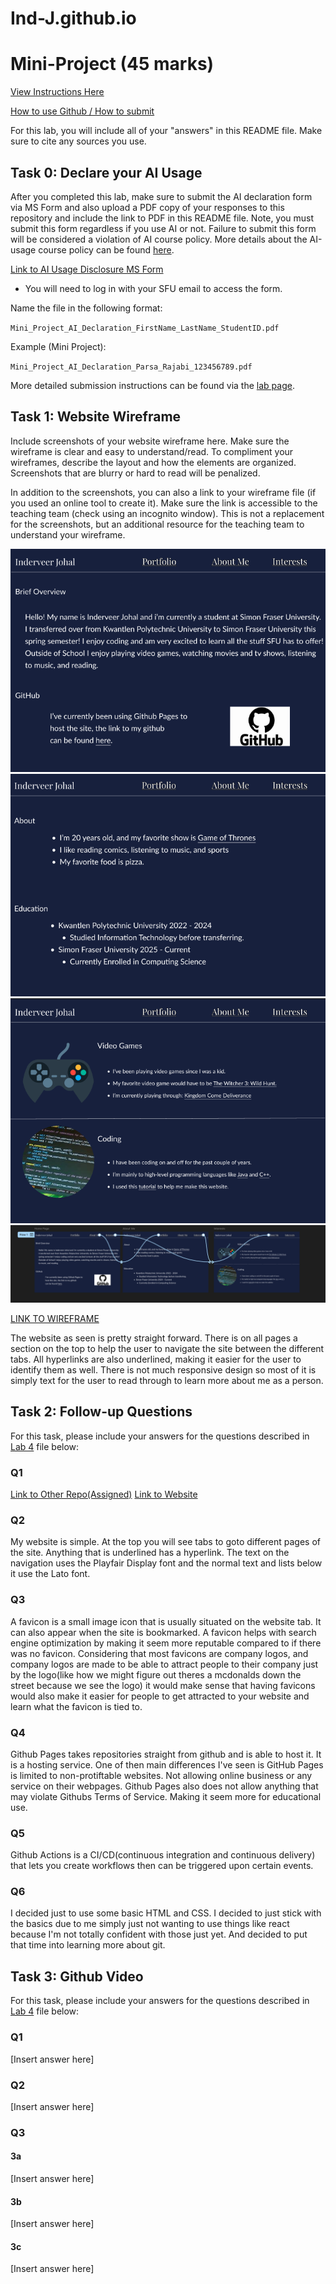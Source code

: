 # Ind-J.github.io

# Mini-Project (45 marks)

[View Instructions Here](Mini-project.md)

[How to use Github / How to submit](https://parsa-rajabi.github.io/CMPT-276/#/assignment-lab-details?id=submission)

For this lab, you will include all of your "answers" in this README file. Make sure to cite any sources you use. 

## Task 0: Declare your AI Usage

After you completed this lab, make sure to submit the AI declaration form via MS Form and also upload a PDF copy of your responses to this repository and include the link to PDF in this README file. Note, you must submit this form regardless if you use AI or not. Failure to submit this form will be considered a violation of AI course policy. More details about the AI-usage course policy can be found [here](https://parsa-rajabi.github.io/CMPT-276/#/ai-policy).

[Link to AI Usage Disclosure MS Form](https://parsa-rajabi.github.io/CMPT-276/#/ai-policy?id=disclosure-of-ai-use)

- You will need to log in with your SFU email to access the form.

Name the file in the following format: 

`Mini_Project_AI_Declaration_FirstName_LastName_StudentID.pdf`

Example (Mini Project):

`Mini_Project_AI_Declaration_Parsa_Rajabi_123456789.pdf`


More detailed submission instructions can be found via the [lab page](https://parsa-rajabi.github.io/CMPT-276/#/labs).

## Task 1: Website Wireframe

Include screenshots of your website wireframe here. Make sure the wireframe is clear and easy to understand/read. To compliment your wireframes, describe the layout and how the elements are organized. Screenshots that are blurry or hard to read will be penalized. 

In addition to the screenshots, you can also a link to your wireframe file (if you used an online tool to create it). Make sure the link is accessible to the teaching team (check using an incognito window). This is not a replacement for the screenshots, but an additional resource for the teaching team to understand your wireframe.

![WireFrame1](images/wireframe1.png)
![WireFrame2](images/wireframe2.png)
![WireFrame3](images/wireframe3.png)
![WireFrame4](images/wireframe4.png)

[LINK TO WIREFRAME](https://www.figma.com/design/qiNZYCjPd9zqpLDEz441nJ/Portfolio?node-id=0-1&t=jXIhRopDsbfwYfpL-1)


The website as seen is pretty straight forward. There is on all pages a section on the top to help the user to navigate the site between the different tabs. All hyperlinks are also underlined, making it easier for the user to identify them as well. There is not much responsive design so most of it is simply text for the user to read through to learn more about me as a person.

## Task 2: Follow-up Questions

For this task, please include your answers for the questions described in [Lab 4](L4.md) file below:

### Q1

[Link to Other Repo(Assigned)](https://github.com/CMPT-276-SPRING-2025/solo-mini-project-Ind-J)
[Link to Website](https://ind-j.github.io/)

### Q2

My website is simple. At the top you will see tabs to goto different pages of the site. Anything that is underlined has a hyperlink. The text on the navigation uses the Playfair Display font and the normal text and lists below it use the Lato font. 

### Q3

A favicon is a small image icon that is usually situated on the website tab. It can also appear when the site is bookmarked. A favicon helps with search engine optimization by making it seem more reputable compared to if there was no favicon. Considering that most favicons are company logos, and company logos are made to be able to attract people to their company just by the logo(like how we might figure out theres a mcdonalds down the street because we see the logo) it would make sense that having favicons would also make it easier for people to get attracted to your website and learn what the favicon is tied to.

### Q4

Github Pages takes repositories straight from github and is able to host it. It is a hosting service. One of then main differences I've seen is GitHub Pages is limited to non-protiftable websites. Not allowing online business or any service on their webpages. Github Pages also does not allow anything that may violate Githubs Terms of Service. Making it seem more for educational use.

### Q5

Github Actions is a CI/CD(continuous integration and continuous delivery) that lets you create workflows then can be triggered upon certain events.

### Q6

I decided just to use some basic HTML and CSS. I decided to just stick with the basics due to me simply just not wanting to use things like react because I'm not totally confident with those just yet. And decided to put that time into learning more about git.

## Task 3: Github Video

For this task, please include your answers for the questions described in [Lab 4](L4.md) file below:

### Q1

[Insert answer here]

### Q2

[Insert answer here]

### Q3

#### 3a

[Insert answer here]

#### 3b

[Insert answer here]

#### 3c

[Insert answer here]